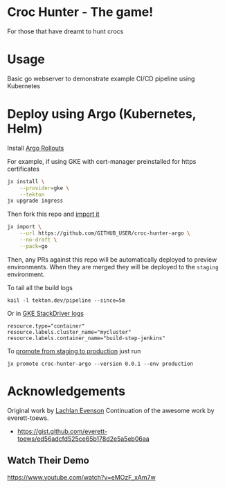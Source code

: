 # Croc Hunter - The game!

For those that have dreamt to hunt crocs

# Usage

Basic go webserver to demonstrate example CI/CD pipeline using Kubernetes

# Deploy using Argo (Kubernetes, Helm)

Install [Argo Rollouts](https://github.com/argoproj/argo-rollouts#quick-start)

For example, if using GKE with cert-manager preinstalled for https certificates

```bash
jx install \
    --provider=gke \
    --tekton
jx upgrade ingress
```

Then fork this repo and [import it](http://jenkins-x.io/developing/import/)

```bash
jx import \
    --url https://github.com/GITHUB_USER/croc-hunter-argo \
    --no-draft \
    --pack=go
```

Then, any PRs against this repo will be automatically deployed to preview environments.
When they are merged they will be deployed to the `staging` environment.

To tail all the build logs

    kail -l tekton.dev/pipeline --since=5m

Or in [GKE StackDriver logs](https://console.cloud.google.com/logs/viewer?authuser=1&advancedFilter=resource.type%3D%22container%22%0Aresource.labels.cluster_name%3D%22samurainarrow%22%0Aresource.labels.container_name%3Dbuild-step-jenkins)

```
resource.type="container"
resource.labels.cluster_name="mycluster"
resource.labels.container_name="build-step-jenkins"
```

To [promote from staging to production](http://jenkins-x.io/developing/promote/) just run

    jx promote croc-hunter-argo --version 0.0.1 --env production

# Acknowledgements

Original work by [Lachlan Evenson](https://github.com/lachie83/croc-hunter)
Continuation of the awesome work by everett-toews.
* https://gist.github.com/everett-toews/ed56adcfd525ce65b178d2e5a5eb06aa

## Watch Their Demo

https://www.youtube.com/watch?v=eMOzF_xAm7w
